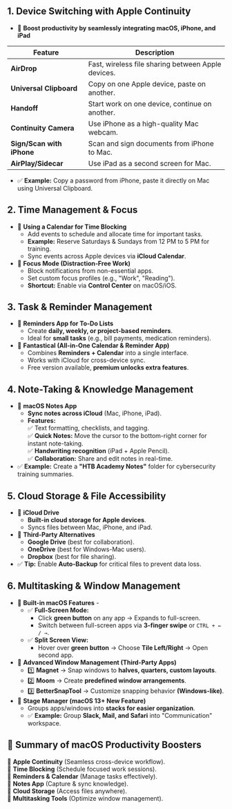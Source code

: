 ## **1. Device Switching with Apple Continuity**
- 📌 **Boost productivity by seamlessly integrating macOS, iPhone, and iPad**

|**Feature**|**Description**|
|---|---|
|**AirDrop**|Fast, wireless file sharing between Apple devices.|
|**Universal Clipboard**|Copy on one Apple device, paste on another.|
|**Handoff**|Start work on one device, continue on another.|
|**Continuity Camera**|Use iPhone as a high-quality Mac webcam.|
|**Sign/Scan with iPhone**|Scan and sign documents from iPhone to Mac.|
|**AirPlay/Sidecar**|Use iPad as a second screen for Mac.|

- ✅ **Example:** Copy a password from iPhone, paste it directly on Mac using Universal Clipboard.



## **2. Time Management & Focus**
- 📌 **Using a Calendar for Time Blocking**
	- Add events to schedule and allocate time for important tasks.
	- **Example:** Reserve Saturdays & Sundays from 12 PM to 5 PM for training.
	- Sync events across Apple devices via **iCloud Calendar**.
- 📌 **Focus Mode (Distraction-Free Work)**
	- Block notifications from non-essential apps.
	- Set custom focus profiles (e.g., "Work", "Reading").
	- **Shortcut:** Enable via **Control Center** on macOS/iOS.



## **3. Task & Reminder Management**
- 📌 **Reminders App for To-Do Lists**
	- Create **daily, weekly, or project-based reminders**.
	- Ideal for **small tasks** (e.g., bill payments, medication reminders).
- 📌 **Fantastical (All-in-One Calendar & Reminder App)**
	- Combines **Reminders + Calendar** into a single interface.
	- Works with iCloud for cross-device sync.
	- Free version available, **premium unlocks extra features**.



## **4. Note-Taking & Knowledge Management**
- 📌 **macOS Notes App**
	- **Sync notes across iCloud** (Mac, iPhone, iPad).
	- **Features:**  
	    ✅ Text formatting, checklists, and tagging.  
	    ✅ **Quick Notes:** Move the cursor to the bottom-right corner for instant note-taking.  
	    ✅ **Handwriting recognition** (iPad + Apple Pencil).  
	    ✅ **Collaboration:** Share and edit notes in real-time.
- ✅ **Example:** Create a **"HTB Academy Notes"** folder for cybersecurity training summaries.



## **5. Cloud Storage & File Accessibility**
- 📌 **iCloud Drive**
	- **Built-in cloud storage for Apple devices**.
	- Syncs files between Mac, iPhone, and iPad.
- 📌 **Third-Party Alternatives**
	- **Google Drive** (best for collaboration).
	- **OneDrive** (best for Windows-Mac users).
	- **Dropbox** (best for file sharing).
- ✅ **Tip:** Enable **Auto-Backup** for critical files to prevent data loss.



## **6. Multitasking & Window Management**
- 📌 **Built-in macOS Features** - 
	- ✅ **Full-Screen Mode:**
		- Click **green button** on any app → Expands to full-screen.
		- Switch between full-screen apps via **3-finger swipe** or `CTRL + ← / →`.
	- ✅ **Split Screen View:**
		- Hover over **green button** → Choose **Tile Left/Right** → Open second app.
- 📌 **Advanced Window Management (Third-Party Apps)**  
	- 1️⃣ **Magnet** → Snap windows to **halves, quarters, custom layouts**.  
	- 2️⃣ **Moom** → Create **predefined window arrangements**.  
	- 3️⃣ **BetterSnapTool** → Customize snapping behavior **(Windows-like)**.
- 📌 **Stage Manager (macOS 13+ New Feature)**
	- Groups apps/windows into **stacks for easier organization**.
	- ✅ **Example:** Group **Slack, Mail, and Safari** into "Communication" workspace.



## **🚀 Summary of macOS Productivity Boosters**
🔹 **Apple Continuity** (Seamless cross-device workflow).  
🔹 **Time Blocking** (Schedule focused work sessions).  
🔹 **Reminders & Calendar** (Manage tasks effectively).  
🔹 **Notes App** (Capture & sync knowledge).  
🔹 **Cloud Storage** (Access files anywhere).  
🔹 **Multitasking Tools** (Optimize window management).